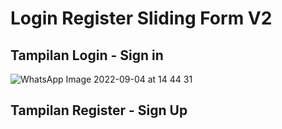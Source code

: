 # Login Register Sliding Form V2

## Tampilan Login - Sign in

![WhatsApp Image 2022-09-04 at 14 44 31](https://user-images.githubusercontent.com/84061298/188299428-86daccfc-caf9-475f-8adf-22432de5cb1b.jpeg)

## Tampilan Register - Sign Up

